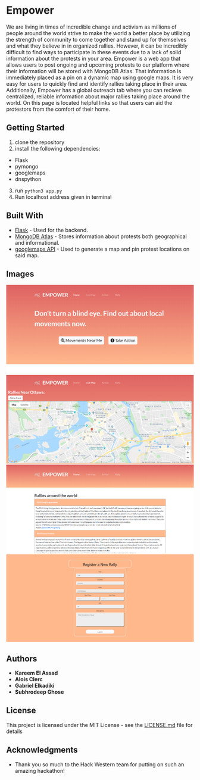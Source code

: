 # Empower
We are living in times of incredible change and activism as millions of people around the world strive to make the world a better place by utilizing the strength of community to come together and stand up for themselves and what they believe in in organized rallies. However, it can be incredibly difficult to find ways to participate in these events due to a lack of solid information about the protests in your area. Empower is a web app that allows users to post ongoing and upcoming protests to our platform where their information will be stored with MongoDB Atlas. That information is immediately placed as a pin on a dynamic map using google maps. It is very easy for users to quickly find and identify rallies taking place in their area. Additionally, Empower has a global outreach tab where you can recieve centralized, reliable information about major rallies taking place around the world. On this page is located helpful links so that users can aid the protestors from the comfort of their home.

## Getting Started
1) clone the repository
2) install the following dependencies:
  - Flask
  - pymongo
  - googlemaps
  - dnspython
3) run `python3 app.py`
4) Run localhost address given in terminal

## Built With

* [Flask](https://flask.palletsprojects.com/en/1.1.x/) - Used for the backend.
* [MongoDB Atlas](https://www.mongodb.com/cloud/atlas) - Stores information about protests both geographical and informational.
* [googlemaps API](https://developers.google.com/maps/documentation) - Used to generate a map and pin protest locations on said map.

## Images

![pic1](/static/images/pic1.png)
![pic2](/static/images/pic2.png)
![pic3](/static/images/pic3.png)
![pic4](/static/images/pic4.png)

## Authors

* **Kareem El Assad**
* **Alois Clerc**
* **Gabriel Elkadiki**
* **Subhrodeep Ghose**

## License

This project is licensed under the MIT License - see the [LICENSE.md](LICENSE.md) file for details

## Acknowledgments

* Thank you so much to the Hack Western team for putting on such an amazing hackathon!
